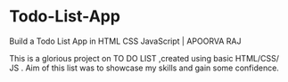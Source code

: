 # Todo-List-App
Build a Todo List App in HTML CSS JavaScript | APOORVA RAJ

This is a glorious project on TO DO LIST ,created using  basic HTML/CSS/ JS . Aim of this list was to showcase my skills and gain some confidence.
